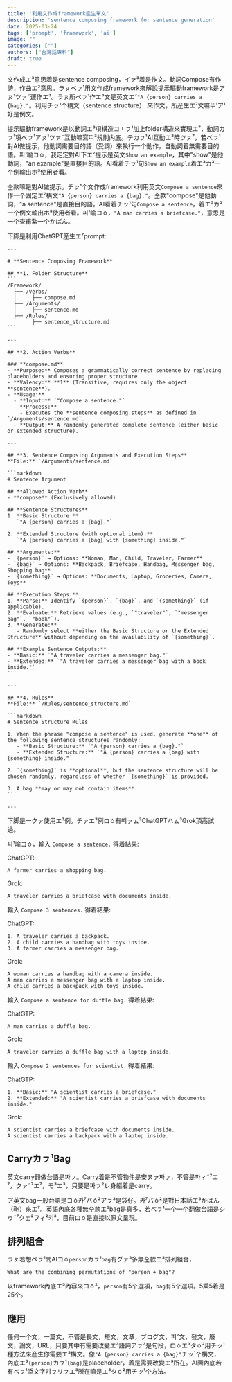 ```yaml
---
title: '利用文作成framework産生單文'
description: 'sentence composing framework for sentence generation'
date: 2025-03-24
tags: ['prompt', 'framework', 'ai']
image: ""
categories: [""]
authors: ["台灣話專科"]
draft: true
---
```


文作成エ³意思着是sentence composing，イァ³着是作文。動詞Compose有作詩，作曲エ³意思。ラㇴベㇷ¹用文作成framework來解說提示驅動framework是アㇴ¹ツァ˜運作エ³。ラㇴ所ベㇷ¹作エ³文是英文エ⁷`"A {person} carries a {bag}."`。利用チッ¹个構文（sentence structure）
來作文，所産生エ⁷文嘛뚜¹ア¹好是例文。

提示驅動framework是以動詞エ³項構造コㅗㇷ¹加上folder構造來實現エ⁷，動詞カㇷ¹項ベㇷ¹アㇴ¹ツァ˜互動嘛寫띠³規則内底。テカㇷ¹AI互動エ³時ツㇴ⁷，若ベㇷ¹對AI做提示，他動詞需要目的語（受詞）來執行一个動作，自動詞着無需要目的語。피¹喻コㆁ，我定定對AI下エ⁷提示是英文`Show an example`，其中"show"是他動詞，"an example"是直接目的語。AI看着チッ¹句`Show an example`着エ³カ³一个例輸出ホ³使用者看。

㒰款嘛是對AI做提示。チッ¹个文作成framework利用英文`Compose a sentence`來作一个固定エ⁷構文`"A {person} carries a {bag}."`。㒰款"compose"是他動詞，"a sentence"是直接目的語。AI看着チッ¹句`Compose a sentence`，着エ³カ³一个例文輸出ホ³使用者看。피¹喻コㆁ，`"A man carries a briefcase."`，意思是一个查甫紮一个かばん。

下脚是利用ChatGPT産生エ⁷prompt:
````
---

# **Sentence Composing Framework**  

## **1. Folder Structure**  
```
/Framework/  
  ├── /Verbs/  
  │     ├── compose.md  
  ├── /Arguments/  
  │     ├── sentence.md  
  ├── /Rules/  
        ├── sentence_structure.md  
```

---

## **2. Action Verbs**  

### **compose.md**  
- **Purpose:** Composes a grammatically correct sentence by replacing placeholders and ensuring proper structure.  
- **Valency:** **1** (Transitive, requires only the object **sentence**).  
- **Usage:**  
  - **Input:** `"Compose a sentence."`  
  - **Process:**  
    - Executes the **sentence composing steps** as defined in `/Arguments/sentence.md`.  
  - **Output:** A randomly generated complete sentence (either basic or extended structure).  

---

## **3. Sentence Composing Arguments and Execution Steps**  
**File:** `/Arguments/sentence.md`  

```markdown
# Sentence Argument  

## **Allowed Action Verb**  
- **compose** (Exclusively allowed)  

## **Sentence Structures**  
1. **Basic Structure:**  
   `"A {person} carries a {bag}."`  

2. **Extended Structure (with optional item):**  
   `"A {person} carries a {bag} with {something} inside."`  

## **Arguments:**  
- `{person}` → Options: **Woman, Man, Child, Traveler, Farmer**  
- `{bag}` → Options: **Backpack, Briefcase, Handbag, Messenger bag, Shopping bag**  
- `{something}` → Options: **Documents, Laptop, Groceries, Camera, Toys**  

## **Execution Steps:**  
1. **Parse:** Identify `{person}`, `{bag}`, and `{something}` (if applicable).  
2. **Evaluate:** Retrieve values (e.g., `"traveler"`, `"messenger bag"`, `"book"`).  
3. **Generate:**  
   - Randomly select **either the Basic Structure or the Extended Structure** without depending on the availability of `{something}`.  

## **Example Sentence Outputs:**  
- **Basic:** `"A traveler carries a messenger bag."`  
- **Extended:** `"A traveler carries a messenger bag with a book inside."`  
```

---

## **4. Rules**  
**File:** `/Rules/sentence_structure.md`  

```markdown
# Sentence Structure Rules  

1. When the phrase "compose a sentence" is used, generate **one** of the following sentence structures randomly:  
   - **Basic Structure:** `"A {person} carries a {bag}."`  
   - **Extended Structure:** `"A {person} carries a {bag} with {something} inside."`  

2. `{something}` is **optional**, but the sentence structure will be chosen randomly, regardless of whether `{something}` is provided.  

3. A bag **may or may not contain items**.  
```

---
````

下脚是一クァ使用エ³例。チァエ³例ロㆁ有띠ァㇺ²ChatGPTハㇺ³Grok頂高試過。

피¹喻コㆁ，輸入
`Compose a sentence.`
得着結果:

ChatGPT:
```
A farmer carries a shopping bag.
```
Grok:
```
A traveler carries a briefcase with documents inside.
```
輸入
`Compose 3 sentences.`
得着結果:

ChatGPT:
```
1. A traveler carries a backpack.  
2. A child carries a handbag with toys inside.  
3. A farmer carries a messenger bag.
```
Grok:
```
A woman carries a handbag with a camera inside.  
A man carries a messenger bag with a laptop inside.  
A child carries a backpack with toys inside.
```
輸入
`Compose a sentence for duffle bag.`
得着結果:

ChatGTP:
```
A man carries a duffle bag.
```
Grok:
```
A traveler carries a duffle bag with a laptop inside.
```
輸入
`Compose 2 sentences for scientist.`
得着結果:

ChatGTP:
```
1. **Basic:** "A scientist carries a briefcase."  
2. **Extended:** "A scientist carries a briefcase with documents inside."  
```
Grok:
```
A scientist carries a briefcase with documents inside.  
A scientist carries a backpack with a laptop inside.
```

## Carryカㇷ¹Bag

英文carry翻做台語是짜ㇷ。Carry着是不管物件是安ヌァ짜ㇷ，不管是파ィ˜⁷エ⁷，クァ˜⁷エ⁷，モ³エ³，只要是짜ㇷ²レ身軀着是carry。

ア英文bag一般台語是コㆁ카⁷バㆁ²アㇷ³是袋仔。카⁷バㆁ²是對日本話エ³かばん（鞄）來エ⁷。英語內底各種無㒰款エ³bag是真多，若ベㇷ¹一个一个翻做台語是シゥ˜⁷クェ²フィ²키³，目前ロㆁ是直接以原文呈現。

## 排列組合

ラㇴ若想ベㇷ¹問AIコㆁ`person`カㇷ¹`bag`有グァ³多無㒰款エ³排列組合，

`What are the combining permutations of "person + bag"?`

以framework內底エ³內容來コㆁ²，`person`有5个選項，`bag`有5个選項。5乘5着是25个。

## 應用

任何一个文，一篇文，不管是長文，短文，文章，ブログ文，퍼⁷文，發文，廢文，論文，URL，只要其中有需要改變エ³語詞アㇷ³是句段，ロㆁエ³タㆁ²用チッ¹種方法來産生你需要エ³構文。像`"A {person} carries a {bag}"`チッ¹个構文，內底エ³`{person}`カㇷ¹`{bag}`是placeholder，着是需要改變エ³所在。AI圖內底若有ベㇷ¹添文字키ㇷリㇷエ³所在嘛是エ³タㆁ²用チッ¹个方法。
